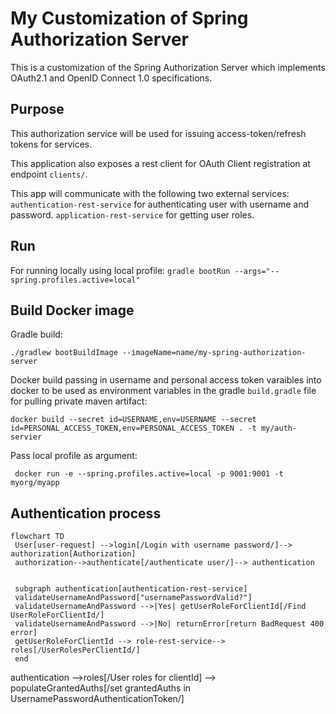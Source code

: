 # My Customization of Spring Authorization Server
This is a customization of the Spring Authorization Server which implements OAuth2.1 and OpenID Connect 1.0 specifications.


## Purpose
This authorization service will be used for issuing access-token/refresh tokens for services. 

This application also exposes a rest client for OAuth Client registration at endpoint `clients/`.

This app will communicate with the following two external services:
`authentication-rest-service` for authenticating user with username and password.
`application-rest-service` for getting user roles.

## Run
For running locally using local profile:
`gradle bootRun --args="--spring.profiles.active=local"`

## Build Docker image
Gradle build:
```
./gradlew bootBuildImage --imageName=name/my-spring-authorization-server
```
Docker build passing in username and personal access token varaibles into docker to be used as environment variables in the gradle `build.gradle` file for pulling private maven artifact:
```
docker build --secret id=USERNAME,env=USERNAME --secret id=PERSONAL_ACCESS_TOKEN,env=PERSONAL_ACCESS_TOKEN . -t my/auth-servier
```

Pass local profile as argument:
```
 docker run -e --spring.profiles.active=local -p 9001:9001 -t myorg/myapp
```


## Authentication process
```mermaid
flowchart TD
 User[user-request] -->login[/Login with username password/]--> authorization[Authorization]
 authorization-->authenticate[/authenticate user/]--> authentication
 

 subgraph authentication[authentication-rest-service]
 validateUsernameAndPassword["usernamePasswordValid?"]
 validateUsernameAndPassword -->|Yes| getUserRoleForClientId[/Find UserRoleForClientId/]
 validateUsernameAndPassword -->|No| returnError[return BadRequest 400 error]
 getUserRoleForClientId --> role-rest-service--> roles[/UserRolesPerClientId/]   
 end 
```

authentication -->roles[/User roles for clientId] --> populateGrantedAuths[/set grantedAuths in UsernamePasswordAuthenticationToken/]
